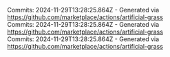 Commits: 2024-11-29T13:28:25.864Z - Generated via https://github.com/marketplace/actions/artificial-grass
<br>
Commits: 2024-11-29T13:28:25.864Z - Generated via https://github.com/marketplace/actions/artificial-grass
<br>
Commits: 2024-11-29T13:28:25.864Z - Generated via https://github.com/marketplace/actions/artificial-grass
<br>

